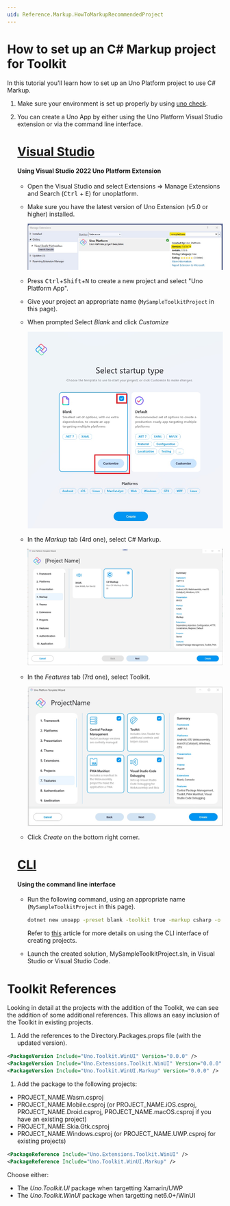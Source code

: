 ```yaml
---
uid: Reference.Markup.HowToMarkupRecommendedProject
---
```


# How to set up an C# Markup project for Toolkit

In this tutorial you'll learn how to set up an Uno Platform project to use C# Markup. 

1. Make sure your environment is set up properly by using [uno check](xref:UnoCheck.UsingUnoCheck).
1. You can create a Uno App by either using the Uno Platform Visual Studio extension or via the command line interface.

    # [**Visual Studio**](#tab/vs)

    #### Using Visual Studio 2022 Uno Platform Extension

	- Open the Visual Studio and select Extensions => Manage Extensions and Search (<kbd>Ctrl</kbd> + <kbd>E</kbd>) for unoplatform.

    - Make sure you have the latest version of Uno Extension (v5.0 or higher) installed.

        ![Screenshot displaying how to check the version of the Uno Extension wizard version in Visual Studio extension manager](../Assets/MarkupProject-VsixVersion.jpg)

    - Press <kbd>Ctrl</kbd>+<kbd>Shift</kbd>+<kbd>N</kbd> to create a new project and select "Uno Platform App".

    - Give your project an appropriate name (`MySampleToolkitProject` in this page).

    - When prompted Select *Blank* and click *Customize*

        ![Screenshot displaying the intro screen of the Uno Extension wizard in Visual Studio](../Assets/MarkupProject-StartupType.jpg)

    - In the *Markup* tab (4rd one), select C# Markup.

        ![Screenshot displaying how to pre-install C# Markup in the generated project](../Assets/MarkupProject-VsixMarkup.jpg)

    - In the *Features* tab (7rd one), select Toolkit.

        ![Screenshot displaying how to pre-install Toolkit in the generated project](../Assets/MarkupProject-VsixMarkupToolkit.jpg)

    - Click *Create* on the bottom right corner.    
    
    # [**CLI**](#tab/cli)
    
    #### Using the command line interface
    
    - Run the following command, using an appropriate name (`MySampleToolkitProject` in this page).
    
        ```cmd
        dotnet new unoapp -preset blank -toolkit true -markup csharp -o MySampleToolkitProject
        ```
      
        Refer to [this](https://platform.uno/docs/articles/get-started-dotnet-new.html) article for more details
        on using the CLI interface of creating projects.

    - Launch the created solution, MySampleToolkitProject.sln, in  Visual Studio or Visual Studio Code.

# Toolkit References

Looking in detail at the projects with the addition of the Toolkit, we can see the addition of some additional references.
This allows an easy inclusion of the Toolkit in existing projects.

1. Add the references to the Directory.Packages.props file (with the updated version).

```xml
<PackageVersion Include="Uno.Toolkit.WinUI" Version="0.0.0" />
<PackageVersion Include="Uno.Extensions.Toolkit.WinUI" Version="0.0.0" />
<PackageVersion Include="Uno.Toolkit.WinUI.Markup" Version="0.0.0" />
```

1. Add the package to the following projects:

* PROJECT_NAME.Wasm.csproj
* PROJECT_NAME.Mobile.csproj (or PROJECT_NAME.iOS.csproj, PROJECT_NAME.Droid.csproj, PROJECT_NAME.macOS.csproj if you have an existing project)
* PROJECT_NAME.Skia.Gtk.csproj
* PROJECT_NAME.Windows.csproj (or PROJECT_NAME.UWP.csproj for existing projects)

```xml
<PackageReference Include="Uno.Extensions.Toolkit.WinUI" />
<PackageReference Include="Uno.Toolkit.WinUI.Markup" />
```

Choose either:

- The *Uno.Toolkit.UI* package when targetting Xamarin/UWP
- The *Uno.Toolkit.WinUI* package when targetting net6.0+/WinUI

